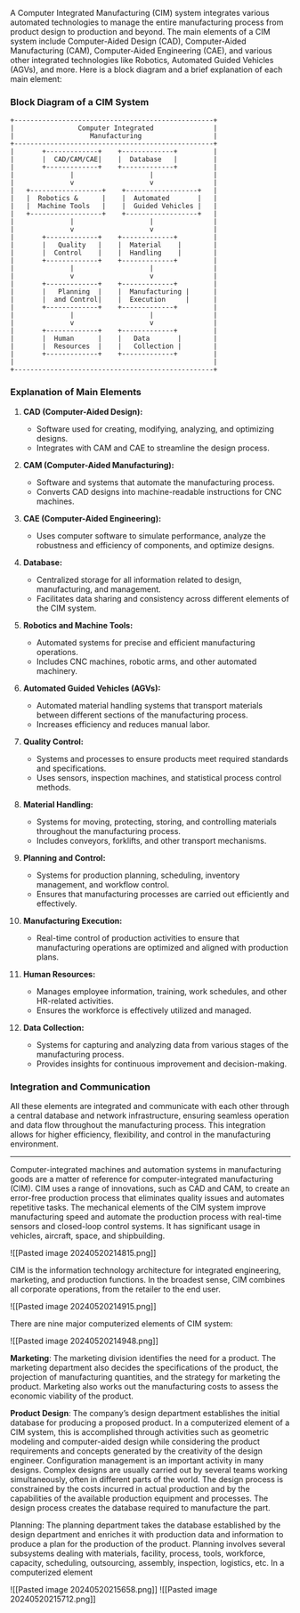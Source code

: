 A Computer Integrated Manufacturing (CIM) system integrates various automated technologies to manage the entire manufacturing process from product design to production and beyond. The main elements of a CIM system include Computer-Aided Design (CAD), Computer-Aided Manufacturing (CAM), Computer-Aided Engineering (CAE), and various other integrated technologies like Robotics, Automated Guided Vehicles (AGVs), and more. Here is a block diagram and a brief explanation of each main element:

### Block Diagram of a CIM System
```
+--------------------------------------------------+
|                Computer Integrated               |
|                   Manufacturing                  |
+--------------------------------------------------+
|       +-------------+    +-------------+         |
|       |  CAD/CAM/CAE|    |  Database   |         |
|       +-------------+    +-------------+         |
|              |                   |               |
|              v                   v               |
|   +------------------+    +------------------+   |
|   |  Robotics &      |    |  Automated       |   |
|   |  Machine Tools   |    |  Guided Vehicles |   |
|   +------------------+    +------------------+   |
|              |                   |               |
|              v                   v               |
|       +-------------+    +-------------+         |
|       |   Quality   |    |  Material    |        |
|       |  Control    |    |  Handling    |        |
|       +-------------+    +-------------+         |
|              |                   |               |
|              v                   v               |
|       +-------------+    +-------------+         |
|       |   Planning  |    |  Manufacturing |      |
|       |  and Control|    |  Execution     |      |
|       +-------------+    +-------------+         |
|              |                   |               |
|              v                   v               |
|       +-------------+    +-------------+         |
|       |  Human      |    |   Data       |        |
|       |  Resources  |    |   Collection |        |
|       +-------------+    +-------------+         |
|                                                  |
+--------------------------------------------------+
```

### Explanation of Main Elements

1. **CAD (Computer-Aided Design):**
   - Software used for creating, modifying, analyzing, and optimizing designs.
   - Integrates with CAM and CAE to streamline the design process.
   
2. **CAM (Computer-Aided Manufacturing):**
   - Software and systems that automate the manufacturing process.
   - Converts CAD designs into machine-readable instructions for CNC machines.
   
3. **CAE (Computer-Aided Engineering):**
   - Uses computer software to simulate performance, analyze the robustness and efficiency of components, and optimize designs.
   
4. **Database:**
   - Centralized storage for all information related to design, manufacturing, and management.
   - Facilitates data sharing and consistency across different elements of the CIM system.
   
5. **Robotics and Machine Tools:**
   - Automated systems for precise and efficient manufacturing operations.
   - Includes CNC machines, robotic arms, and other automated machinery.
   
6. **Automated Guided Vehicles (AGVs):**
   - Automated material handling systems that transport materials between different sections of the manufacturing process.
   - Increases efficiency and reduces manual labor.
   
7. **Quality Control:**
   - Systems and processes to ensure products meet required standards and specifications.
   - Uses sensors, inspection machines, and statistical process control methods.
   
8. **Material Handling:**
   - Systems for moving, protecting, storing, and controlling materials throughout the manufacturing process.
   - Includes conveyors, forklifts, and other transport mechanisms.
   
9. **Planning and Control:**
   - Systems for production planning, scheduling, inventory management, and workflow control.
   - Ensures that manufacturing processes are carried out efficiently and effectively.
   
10. **Manufacturing Execution:**
    - Real-time control of production activities to ensure that manufacturing operations are optimized and aligned with production plans.
    
11. **Human Resources:**
    - Manages employee information, training, work schedules, and other HR-related activities.
    - Ensures the workforce is effectively utilized and managed.
    
12. **Data Collection:**
    - Systems for capturing and analyzing data from various stages of the manufacturing process.
    - Provides insights for continuous improvement and decision-making.

### Integration and Communication
All these elements are integrated and communicate with each other through a central database and network infrastructure, ensuring seamless operation and data flow throughout the manufacturing process. This integration allows for higher efficiency, flexibility, and control in the manufacturing environment.


---------------------
Computer-integrated machines and automation systems in manufacturing goods are a matter of reference for computer-integrated manufacturing (CIM). CIM uses a range of innovations, such as CAD and CAM, to create an error-free production process that eliminates quality issues and automates repetitive tasks. The mechanical elements of the CIM system improve manufacturing speed and automate the production process with real-time sensors and closed-loop control systems. It has significant usage in vehicles, aircraft, space, and shipbuilding.

![[Pasted image 20240520214815.png]]


CIM is the information technology architecture for integrated engineering, marketing, and production functions. In the broadest sense, CIM combines all corporate operations, from the retailer to the end user.

![[Pasted image 20240520214915.png]]

There are nine major computerized elements of CIM system:

![[Pasted image 20240520214948.png]]

**Marketing**: The marketing division identifies the need for a product. The marketing department also decides the specifications of the product, the projection of manufacturing quantities, and the strategy for marketing the product. Marketing also works out the manufacturing costs to assess the economic viability of the product.

**Product Design**: The company’s design department establishes the initial database for producing a proposed product. In a computerized element of a CIM system, this is accomplished through activities such as geometric modeling and computer-aided design while considering the product requirements and concepts generated by the creativity of the design engineer. Configuration management is an important activity in many designs. Complex designs are usually carried out by several teams working simultaneously, often in different parts of the world. The design process is constrained by the costs incurred in actual production and by the capabilities of the available production equipment and processes. The design process creates the database required to manufacture the part.

Planning: The planning department takes the database established by the design department and enriches it with production data and information to produce a plan for the production of the product. Planning involves several subsystems dealing with materials, facility, process, tools, workforce, capacity, scheduling, outsourcing, assembly, inspection, logistics, etc. In a computerized element

![[Pasted image 20240520215658.png]]
![[Pasted image 20240520215712.png]]



